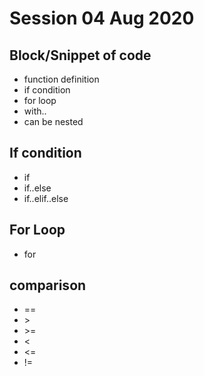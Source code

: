 # Session 04 Aug 2020

## Block/Snippet of code
* function definition
* if condition
* for loop
* with..
* can be nested

## If condition
* if
* if..else
* if..elif..else

## For Loop
* for

## comparison
* ==
* \>
* \>=
* \<
* \<=
* !=